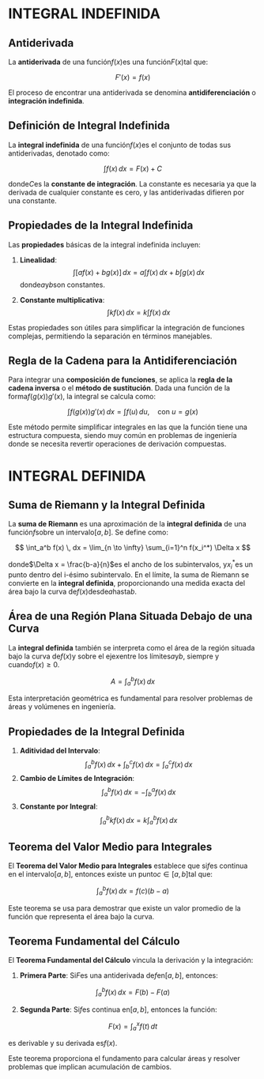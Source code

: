 
# INTEGRAL INDEFINIDA

## Antiderivada
La **antiderivada** de una función$f(x)$es una función$F(x)$tal que:

$$
F'(x) = f(x)
$$

El proceso de encontrar una antiderivada se denomina **antidiferenciación** o **integración indefinida**.

## Definición de Integral Indefinida
La **integral indefinida** de una función$f(x)$es el conjunto de todas sus antiderivadas, denotado como:

$$
\int f(x) \, dx = F(x) + C
$$

donde$C$es la **constante de integración**. La constante es necesaria ya que la derivada de cualquier constante es cero, y las antiderivadas difieren por una constante.

## Propiedades de la Integral Indefinida
Las **propiedades** básicas de la integral indefinida incluyen:

1. **Linealidad**: 
  $$
   \int [a f(x) + b g(x)] \, dx = a \int f(x) \, dx + b \int g(x) \, dx
  $$
   donde$a$y$b$son constantes.

2. **Constante multiplicativa**:
  $$
   \int k f(x) \, dx = k \int f(x) \, dx
  $$

Estas propiedades son útiles para simplificar la integración de funciones complejas, permitiendo la separación en términos manejables.

## Regla de la Cadena para la Antidiferenciación
Para integrar una **composición de funciones**, se aplica la **regla de la cadena inversa** o el **método de sustitución**. Dada una función de la forma$f(g(x))g'(x)$, la integral se calcula como:

$$
\int f(g(x)) g'(x) \, dx = \int f(u) \, du, \quad \text{con } u = g(x)
$$

Este método permite simplificar integrales en las que la función tiene una estructura compuesta, siendo muy común en problemas de ingeniería donde se necesita revertir operaciones de derivación compuestas.

# INTEGRAL DEFINIDA

## Suma de Riemann y la Integral Definida
La **suma de Riemann** es una aproximación de la **integral definida** de una función$f$sobre un intervalo$[a, b]$. Se define como:

$$
\int_a^b f(x) \, dx = \lim_{n \to \infty} \sum_{i=1}^n f(x_i^*) \Delta x
$$

donde$\Delta x = \frac{b-a}{n}$es el ancho de los subintervalos, y$x_i^*$es un punto dentro del i-ésimo subintervalo. En el límite, la suma de Riemann se convierte en la **integral definida**, proporcionando una medida exacta del área bajo la curva de$f(x)$desde$a$hasta$b$.

## Área de una Región Plana Situada Debajo de una Curva
La **integral definida** también se interpreta como el área de la región situada bajo la curva de$f(x)$y sobre el eje$x$entre los límites$a$y$b$, siempre y cuando$f(x) \geq 0$.

$$
A = \int_a^b f(x) \, dx
$$

Esta interpretación geométrica es fundamental para resolver problemas de áreas y volúmenes en ingeniería.

## Propiedades de la Integral Definida
1. **Aditividad del Intervalo**: 
  $$
   \int_a^b f(x) \, dx + \int_b^c f(x) \, dx = \int_a^c f(x) \, dx
  $$
2. **Cambio de Límites de Integración**:
  $$
   \int_a^b f(x) \, dx = -\int_b^a f(x) \, dx
  $$
3. **Constante por Integral**:
  $$
   \int_a^b k f(x) \, dx = k \int_a^b f(x) \, dx
  $$

## Teorema del Valor Medio para Integrales
El **Teorema del Valor Medio para Integrales** establece que si$f$es continua en el intervalo$[a, b]$, entonces existe un punto$c \in [a, b]$tal que:

$$
\int_a^b f(x) \, dx = f(c) (b - a)
$$

Este teorema se usa para demostrar que existe un valor promedio de la función que representa el área bajo la curva.

## Teorema Fundamental del Cálculo
El **Teorema Fundamental del Cálculo** vincula la derivación y la integración:

1. **Primera Parte**: Si$F$es una antiderivada de$f$en$[a, b]$, entonces:

  $$
   \int_a^b f(x) \, dx = F(b) - F(a)
  $$

2. **Segunda Parte**: Si$f$es continua en$[a, b]$, entonces la función:

  $$
   F(x) = \int_a^x f(t) \, dt
  $$

   es derivable y su derivada es$f(x)$.

Este teorema proporciona el fundamento para calcular áreas y resolver problemas que implican acumulación de cambios.

